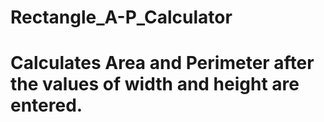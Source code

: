 # Rectangle_A-P_Calculator
# Calculates Area and Perimeter after the values of width and height are entered. 
